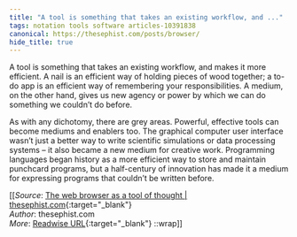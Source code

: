```yaml
---
title: "A tool is something that takes an existing workflow, and ..."
tags: notation tools software articles-10391838
canonical: https://thesephist.com/posts/browser/
hide_title: true
---
```


A tool is something that takes an existing workflow, and makes it more efficient. A nail is an efficient way of holding pieces of wood together; a to-do app is an efficient way of remembering your responsibilities. A medium, on the other hand, gives us new agency or power by which we can do something we couldn’t do before.

As with any dichotomy, there are grey areas. Powerful, effective tools can become mediums and enablers too. The graphical computer user interface wasn’t just a better way to write scientific simulations or data processing systems – it also became a new medium for creative work. Programming languages began history as a more efficient way to store and maintain punchcard programs, but a half-century of innovation has made it a medium for expressing programs that couldn’t be written before.


[[_Source_: [The web browser as a tool of thought | thesephist.com](https://thesephist.com/posts/browser/){:target="_blank"}<br>
_Author_: thesephist.com<br>
_More_: [Readwise URL](https://readwise.io/open/212479945){:target="_blank"}
::wrap]]